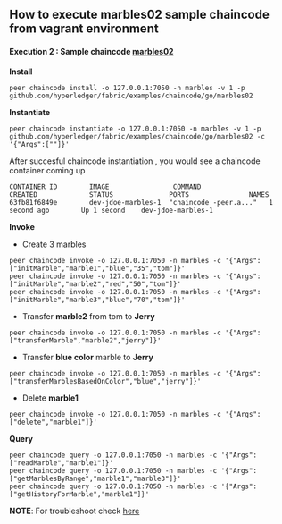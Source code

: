 ## How to execute marbles02 sample chaincode from vagrant environment

#### Execution 2 : Sample chaincode [marbles02](https://github.com/hyperledger/fabric/tree/master/examples/chaincode/go/marbles02)

**Install**

```
peer chaincode install -o 127.0.0.1:7050 -n marbles -v 1 -p github.com/hyperledger/fabric/examples/chaincode/go/marbles02
```

**Instantiate**
```
peer chaincode instantiate -o 127.0.0.1:7050 -n marbles -v 1 -p github.com/hyperledger/fabric/examples/chaincode/go/marbles02 -c '{"Args":[""]}'
```
After succesful chaincode instantiation , you would see a chaincode container coming up
```
CONTAINER ID        IMAGE                COMMAND                  CREATED             STATUS              PORTS               NAMES
63fb81f6849e        dev-jdoe-marbles-1  "chaincode -peer.a..."   1 second ago        Up 1 second    dev-jdoe-marbles-1
```

**Invoke**

* Create 3 marbles
```
peer chaincode invoke -o 127.0.0.1:7050 -n marbles -c '{"Args":["initMarble","marble1","blue","35","tom"]}' 
peer chaincode invoke -o 127.0.0.1:7050 -n marbles -c '{"Args":["initMarble","marble2","red","50","tom"]}'
peer chaincode invoke -o 127.0.0.1:7050 -n marbles -c '{"Args":["initMarble","marble3","blue","70","tom"]}'
```

* Transfer **marble2** from tom to **Jerry**
```
peer chaincode invoke -o 127.0.0.1:7050 -n marbles -c '{"Args":["transferMarble","marble2","jerry"]}'
```
* Transfer **blue color** marble to **Jerry**
```
peer chaincode invoke -o 127.0.0.1:7050 -n marbles -c '{"Args":["transferMarblesBasedOnColor","blue","jerry"]}'
```
* Delete **marble1**
```
peer chaincode invoke -o 127.0.0.1:7050 -n marbles -c '{"Args":["delete","marble1"]}'
```

**Query**
```
peer chaincode query -o 127.0.0.1:7050 -n marbles -c '{"Args":["readMarble","marble1"]}'
peer chaincode query -o 127.0.0.1:7050 -n marbles -c '{"Args":["getMarblesByRange","marble1","marble3"]}'
peer chaincode query -o 127.0.0.1:7050 -n marbles -c '{"Args":["getHistoryForMarble","marble1"]}'
```

**NOTE**: For troubleshoot check [here](https://github.com/asararatnakar/V1_Chaincode#troubleshoot)
